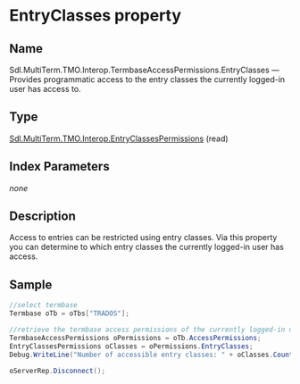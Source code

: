 #  EntryClasses property

## Name

Sdl.MultiTerm.TMO.Interop.TermbaseAccessPermissions.EntryClasses —          Provides programmatic access to the entry classes the currently logged-in user has access to.


## Type
[Sdl.MultiTerm.TMO.Interop.EntryClassesPermissions](Sdl.MultiTerm.TMO.Interop.EntryClassesPermissions.md)
(read)

## Index Parameters
*none*

## Description

Access to entries can be restricted using entry classes. Via this property you can determine to which entry classes the currently logged-in user has access.

## Sample

```cs
//select termbase
Termbase oTb = oTbs["TRADOS"];

//retrieve the termbase access permissions of the currently logged-in user
TermbaseAccessPermissions oPermissions = oTb.AccessPermissions;
EntryClassesPermissions oClasses = oPermissions.EntryClasses;
Debug.WriteLine("Number of accessible entry classes: " + oClasses.Count.ToString());

oServerRep.Disconnect();
```

